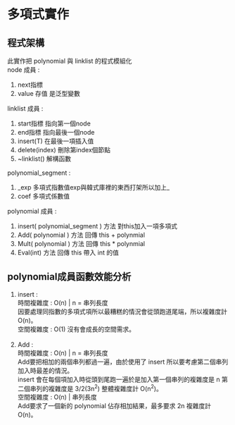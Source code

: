 # 多項式實作
## 程式架構
此實作把 polynomial 與 linklist 的程式模組化  <br>
node 成員 : 
1. next指標
2. value  存值 是泛型變數  <br>

linklist 成員 :
1. start指標  指向第一個node
2. end指標  指向最後一個node
3. insert(T)  在最後一項插入值
4. delete(index)  刪除第index個節點
5. ~linklist()  解構函數  <br>

polynomial_segment :  <br>
1. \_exp  多項式指數值exp與韓式庫裡的東西打架所以加上\_
3. coef  多項式係數值

polynomial 成員 :
1. insert( polynomial_segment ) 方法 對this加入一項多項式
2. Add( polynomial ) 方法 回傳 this + polynmial 
3. Mult( polynomial ) 方法 回傳 this * polynmial
4. Eval(int) 方法 回傳 this 帶入 int 的值

## polynomial成員函數效能分析
1. insert :  <br>
時間複雜度 : O(n) | n = 串列長度  <br>
因要處理同指數的多項式項所以最糟糕的情況會從頭跑道尾端，所以複雜度計 O(n)。  <br>
空間複雜度 : O(1)
沒有會成長的空間需求。 <br> <br>
2. Add :  <br>
時間複雜度 : O(n) | n = 串列長度  <br>
Add要把相加的兩個串列都過一遍，由於使用了 insert 所以要考慮第二個串列加入時最差的情況。  <br>
insert 會在每個項加入時從頭到尾跑一遍於是加入第一個串列的複雜度是 n 第二個串列的複雜度是 3/2(3n<sup>2</sup>) 整體複雜度計 O(n<sup>2</sup>)。  <br>
空間複雜度 : O(n) | 串列長度 <br>
Add要求了一個新的 polynomial 佔存相加結果，最多要求 2n 複雜度計 O(n)。 <br> <br>

